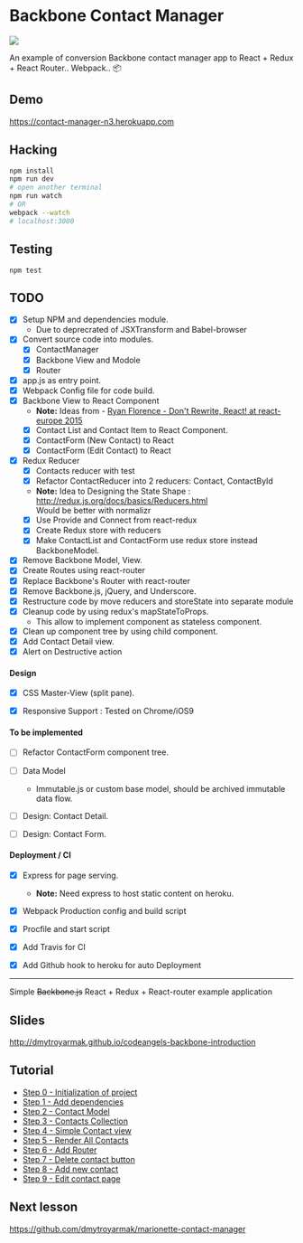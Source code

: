 Backbone Contact Manager
========================

![](https://travis-ci.org/n3tr/Contact-Manager.svg?branch=master)

An example of conversion Backbone contact manager app to React + Redux + React Router.. Webpack.. :package:

## Demo
https://contact-manager-n3.herokuapp.com

## Hacking
```sh
npm install
npm run dev
# open another terminal
npm run watch
# OR
webpack --watch
# localhost:3000
```

## Testing
```
npm test
```


## TODO

- [x] Setup NPM and dependencies module.
  - Due to deprecrated of JSXTransform and Babel-browser
- [x] Convert source code into modules.
  - [x] ContactManager
  - [x] Backbone View and Modole
  - [x] Router
- [x] app.js as entry point.
- [x] Webpack Config file for code build.
- [x] Backbone View to React Component
  - **Note:** Ideas from - [Ryan Florence - Don't Rewrite, React! at react-europe 2015](https://www.youtube.com/watch?v=BF58ZJ1ZQxY)
  - [x] Contact List and Contact Item to React Component.
  - [x] ContactForm (New Contact) to React
  - [x] ContactForm (Edit Contact) to React
- [x] Redux Reducer
  - [x] Contacts reducer with test
  - [x] Refactor ContactReducer into 2 reducers: Contact, ContactById
  - **Note:** Idea to Designing the State Shape : http://redux.js.org/docs/basics/Reducers.html  
  Would be better with normalizr
  - [x] Use Provide and Connect from react-redux
  - [x] Create Redux store with reducers
  - [x] Make ContactList and ContactForm use redux store instead BackboneModel.
- [x] Remove Backbone Model, View.
- [x] Create Routes using react-router
- [x] Replace Backbone's Router with react-router
- [x] Remove Backbone.js, jQuery, and Underscore.
- [x] Restructure code by move reducers and storeState into separate module
- [x] Cleanup code by using redux's mapStateToProps.
  - This allow to implement component as stateless component.
- [x] Clean up component tree by using child component.
- [x] Add Contact Detail view.
- [x] Alert on Destructive action

#### Design

- [x] CSS Master-View (split pane).
- [x] Responsive Support : Tested on Chrome/iOS9


#### To be implemented

- [ ] Refactor ContactForm component tree.
- [ ] Data Model
  - Immutable.js or custom base model, should be archived immutable data flow.
- [ ] Design: Contact Detail.
- [ ] Design: Contact Form.


#### Deployment / CI

- [x] Express for page serving.
  - **Note:** Need express to host static content on heroku.
- [x] Webpack Production config and build script
- [x] Procfile and start script
- [x] Add Travis for CI
- [x] Add Github hook to heroku for auto Deployment


---------------------------------------------

Simple ~~Backbone.js~~ React + Redux + React-router example application


## Slides
http://dmytroyarmak.github.io/codeangels-backbone-introduction

## Tutorial
- [Step 0 - Initialization of project](https://github.com/dmytroyarmak/backbone-contact-manager/releases/tag/step-0)
- [Step 1 - Add dependencies](https://github.com/dmytroyarmak/backbone-contact-manager/releases/tag/step-1)
- [Step 2 - Contact Model](https://github.com/dmytroyarmak/backbone-contact-manager/releases/tag/step-2)
- [Step 3 - Contacts Collection](https://github.com/dmytroyarmak/backbone-contact-manager/releases/tag/step-3)
- [Step 4 - Simple Contact view](https://github.com/dmytroyarmak/backbone-contact-manager/releases/tag/step-4)
- [Step 5 - Render All Contacts](https://github.com/dmytroyarmak/backbone-contact-manager/releases/tag/step-5)
- [Step 6 - Add Router](https://github.com/dmytroyarmak/backbone-contact-manager/releases/tag/step-6)
- [Step 7 - Delete contact button](https://github.com/dmytroyarmak/backbone-contact-manager/releases/tag/step-7)
- [Step 8 - Add new contact](https://github.com/dmytroyarmak/backbone-contact-manager/releases/tag/step-8)
- [Step 9 - Edit contact page](https://github.com/dmytroyarmak/backbone-contact-manager/releases/tag/step-9)

## Next lesson

https://github.com/dmytroyarmak/marionette-contact-manager
